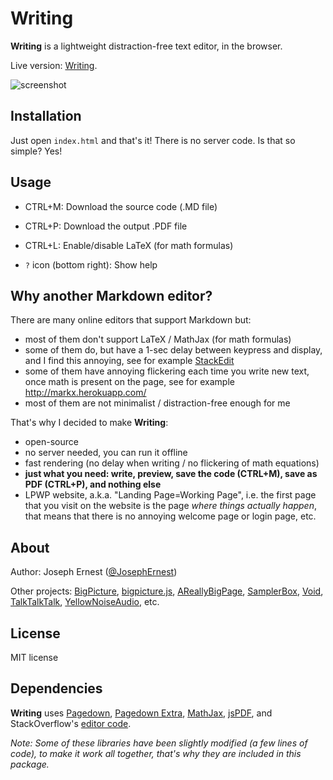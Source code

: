 Writing
=======

**Writing** is a lightweight distraction-free text editor, in the browser.

Live version: [Writing](https://josephernest.github.io/Writing/).

![screenshot]()


Installation
----
Just open `index.html` and that's it! There is no server code. Is that so simple? Yes!

Usage
----

* CTRL+M: Download the source code (.MD file)

* CTRL+P: Download the output .PDF file

* CTRL+L: Enable/disable LaTeX (for math formulas)

* `?` icon (bottom right): Show help


Why another Markdown editor?
----
There are many online editors that support Markdown but:

* most of them don't support LaTeX / MathJax (for math formulas)
* some of them do, but have a 1-sec delay between keypress and display, and I find this annoying, see for example [StackEdit](https://www.stackedit.io)
* some of them have annoying flickering each time you write new text, once math is present on the page, see for example http://markx.herokuapp.com/
* most of them are not minimalist / distraction-free enough for me

That's why I decided to make **Writing**:

* open-source
* no server needed, you can run it offline
* fast rendering (no delay when writing / no flickering of math equations)
* **just what you need: write, preview, save the code (CTRL+M), save as PDF (CTRL+P), and nothing else**
* LPWP website, a.k.a. "Landing Page=Working Page", i.e. the first page that you visit on the website is the page *where things actually happen*, that means that there is no annoying welcome page or login page, etc.

About
----
Author: Joseph Ernest ([@JosephErnest](https://twitter.com/JosephErnest))

Other projects: [BigPicture](http://bigpicture.bi), [bigpicture.js](https://github.com/josephernest/bigpicture.js), [AReallyBigPage](https://github.com/josephernest/AReallyBigPage), [SamplerBox](http://www.samplerbox.org), [Void](http://www.thisisvoid.org), [TalkTalkTalk](https://github.com/josephernest/TalkTalkTalk), [YellowNoiseAudio](http://www.yellownoiseaudio.com), etc.

License
----
MIT license

Dependencies
---
**Writing** uses [Pagedown](https://code.google.com/archive/p/pagedown/), [Pagedown Extra](https://github.com/jmcmanus/pagedown-extra), [MathJax](https://www.mathjax.org/), [jsPDF](https://github.com/MrRio/jsPDF), and StackOverflow's [editor code](https://gist.github.com/gdalgas/a652bce3a173ddc59f66).

*Note: Some of these libraries have been slightly modified (a few lines of code), to make it work all together, that's why they are included in this package.*